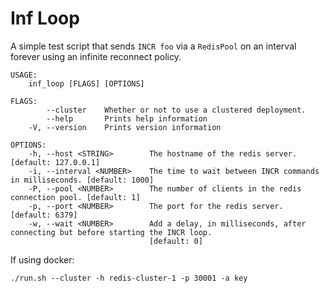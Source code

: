 Inf Loop
========

A simple test script that sends `INCR foo` via a `RedisPool` on an interval forever using an infinite reconnect policy.

```
USAGE:
    inf_loop [FLAGS] [OPTIONS]

FLAGS:
        --cluster    Whether or not to use a clustered deployment.
        --help       Prints help information
    -V, --version    Prints version information

OPTIONS:
    -h, --host <STRING>        The hostname of the redis server. [default: 127.0.0.1]
    -i, --interval <NUMBER>    The time to wait between INCR commands in milliseconds. [default: 1000]
    -P, --pool <NUMBER>        The number of clients in the redis connection pool. [default: 1]
    -p, --port <NUMBER>        The port for the redis server. [default: 6379]
    -w, --wait <NUMBER>        Add a delay, in milliseconds, after connecting but before starting the INCR loop.
                               [default: 0]
```

If using docker:

```
./run.sh --cluster -h redis-cluster-1 -p 30001 -a key
```
